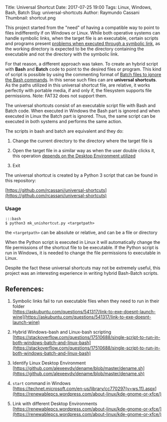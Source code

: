 Title: Universal Shortcut
Date: 2017-07-25 19:00
Tags: Linux, Windows, Bash, Batch
Slug: universal-shortcuts
Author: Raymundo Cassani
Thumbnail: shortcut.png

This project started from the "need" of having a compatible way to point to files indifferently if on Windows or Linux. While both operative systems can handle symbolic links, when the target file is an executable, certain scripts and programs present [problems when executed through a symbolic link](https://askubuntu.com/questions/541317/link-to-exe-doesnt-launch-wine), as the working directory is expected to be the directory containing the executable  and not the directory with the symbolic link.

For that reason, a different approach was taken. To create an hybrid script with **Bash** and **Batch** code to point to the desired files or program. This kind of script is possible by using the commenting format of [Batch files to ignore the Bash commands](https://stackoverflow.com/questions/17510688/single-script-to-run-in-both-windows-batch-and-linux-bash). In this sense such files can are **universal shortcuts**. As the paths utilized in this universal shortcut file, are relative, it works perfectly with portable media, if and only if, the filesystem supports file permissions. Note: FAT32 does not support them.

The universal shortcuts consist of an executable script file with Bash and Batch code. When executed in Windows the Bash part is ignored and when executed in Linux the Batch part is ignored. Thus, the same script can be executed in both systems and performs the same action.

The scripts in bash and batch are equivalent and they do:  

1. Change the current directory to the directory where the target file is

2. Open the target file in a similar way as when the user double clicks it, this operation [depends on the Desktop Environment utilized](https://github.com/alexeevdv/dename/blob/master/dename.sh)

3. Exit

The universal shortcut is created by a Python 3 script that can be found in this repository:

[https://github.com/rcassani/universal-shortcuts](https://github.com/rcassani/universal-shortcuts)

### Usage

    :::bash
    $ python3 mk_unishortcut.py <targetpath>

the `<targetpath>` can be absolute or relative, and can be a file or directory

When the Python script is executed in Linux it will automatically change the file permissions of the shortcut file to be executable. If the Python script is run in Windows, it is needed to change the file permissions to executable in Linux.  

Despite the fact these universal shortcuts may not be extremely useful, this project was an interesting experience in writing hybrid Bash-Batch scripts.


## References:
1. Symbolic links fail to run executable files when they need to run in their folder  
  [https://askubuntu.com/questions/541317/link-to-exe-doesnt-launch-wine](https://askubuntu.com/questions/541317/link-to-exe-doesnt-launch-wine)

2. Hybrid Windows-bash and Linux-bash scripting  
  [https://stackoverflow.com/questions/17510688/single-script-to-run-in-both-windows-batch-and-linux-bash](https://stackoverflow.com/questions/17510688/single-script-to-run-in-both-windows-batch-and-linux-bash)

1. Identify Linux Desktop Environment  
  [https://github.com/alexeevdv/dename/blob/master/dename.sh](https://github.com/alexeevdv/dename/blob/master/dename.sh)   

4. `start` command in Windows  
  [https://technet.microsoft.com/en-us/library/cc770297(v=ws.11).aspx](https://renewablepcs.wordpress.com/about-linux/kde-gnome-or-xfce/)

5. Link with different Desktop Environments  
  [https://renewablepcs.wordpress.com/about-linux/kde-gnome-or-xfce/](https://renewablepcs.wordpress.com/about-linux/kde-gnome-or-xfce/)
